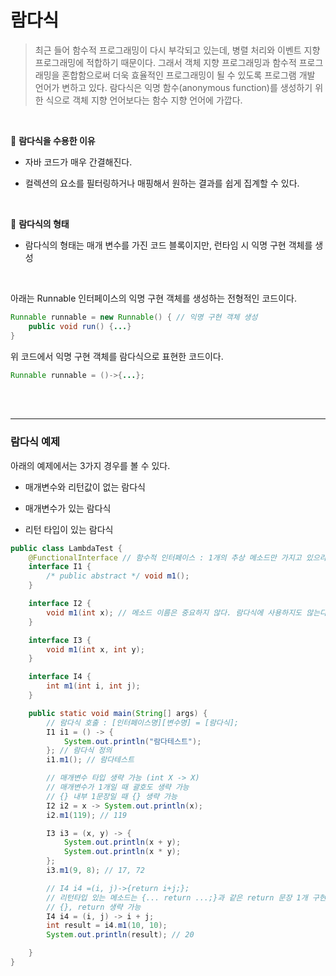 # 람다식

> 최근 들어 함수적 프로그래밍이 다시 부각되고 있는데, 병렬 처리와 이벤트 지향 프로그래밍에 적합하기 때문이다. 그래서 객체 지향 프로그래밍과 함수적 프로그래밍을 혼합함으로써 더욱 효율적인 프로그래밍이 될 수 있도록 프로그램 개발 언어가 변하고 있다. 람다식은 익명 함수(anonymous function)를 생성하기 위한 식으로 객체 지향 언어보다는 함수 지향 언어에 가깝다. 

<br>

:mushroom: **람다식을 수용한 이유**

- 자바 코드가 매우 간결해진다.

- 컬렉션의 요소를 필터링하거나 매핑해서 원하는 결과를 쉽게 집계할 수 있다.

  <br>

:mushroom: **람다식의 형태**

- 람다식의 형태는 매개 변수를 가진 코드 블록이지만, 런타임 시 익명 구현 객체를 생성

<br>

아래는 Runnable 인터페이스의 익명 구현 객체를 생성하는 전형적인 코드이다.

```java
Runnable runnable = new Runnable() { // 익명 구현 객체 생성
    public void run() {...}
}
```

위 코드에서 익명 구현 객체를 람다식으로 표현한 코드이다.

```java
Runnable runnable = ()->{...};
```

<br>

<br>

---

### 람다식 예제

아래의 예제에서는 3가지 경우를 볼 수 있다.

- 매개변수와 리턴값이 없는 람다식

- 매개변수가 있는 람다식
- 리턴 타입이 있는 람다식

```java
public class LambdaTest {
	@FunctionalInterface // 함수적 인터페이스 : 1개의 추상 메소드만 가지고 있으라는 annotation
	interface I1 {
		/* public abstract */ void m1();
	}

	interface I2 {
		void m1(int x); // 메소드 이름은 중요하지 않다. 람다식에 사용하지도 않는다.
	}

	interface I3 {
		void m1(int x, int y);
	}

	interface I4 {
		int m1(int i, int j);
	}

	public static void main(String[] args) {
		// 람다식 호출 : [인터페이스명][변수명] = [람다식];
		I1 i1 = () -> {
			System.out.println("람다테스트");
		}; // 람다식 정의
		i1.m1(); // 람다테스트

		// 매개변수 타입 생략 가능 (int X -> X)
		// 매개변수가 1개일 때 괄호도 생략 가능
		// {} 내부 1문장일 때 {} 생략 가능
		I2 i2 = x -> System.out.println(x);
		i2.m1(119); // 119

		I3 i3 = (x, y) -> {
			System.out.println(x + y);
			System.out.println(x * y);
		};
		i3.m1(9, 8); // 17, 72

		// I4 i4 =(i, j)->{return i+j;};
		// 리턴타입 있는 메소드는 {... return ...;}과 같은 return 문장 1개 구현 
        // {}, return 생략 가능
		I4 i4 = (i, j) -> i + j;
		int result = i4.m1(10, 10);
		System.out.println(result); // 20

	}
}

```

